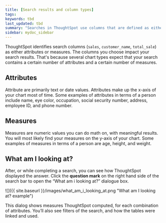 ```yaml
---
title: [Search results and column types]
tags:
keywords: tbd
last_updated: tbd
summary: "Searches in ThoughtSpot use columns that are defined as either attributes or measures."
sidebar: mydoc_sidebar
---
```

ThoughtSpot identifies search columns (`sales`, `customer_name`, `total_sale`) as either attributes or measures. The columns you choose impact your search results.  That's because several chart types expect that your search contains a certain number of attributes and a certain number of measures.

## Attributes

Attribute are primarily text or date values. Attributes make up the x-axis of your chart most of time. Some examples of attributes in terms of a person include name, eye color, occupation, social security number, address, employee ID, and phone number.

## Measures

Measures are numeric values you can do math on, with meaningful results. You will most likely find your measures on the y-axis of your chart. Some examples of measures in terms of a person are age, height, and weight.

## What am I looking at?

After, or while completing a search, you can see how ThoughtSpot displayed the answer. Click the **question mark** on the right hand side of the search bar to open the “What am i looking at?” dialogue box.

![]({{ site.baseurl }}/images/what_am_i_looking_at.png "What am I looking at? example")

This dialog shows measures ThoughtSpot computed, for each combination of attributes. You’ll also see filters of the search, and how the tables were linked and used.
